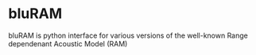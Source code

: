 # bluRAM
bluRAM is python interface for various versions of the well-known Range dependenant Acoustic Model (RAM) 
